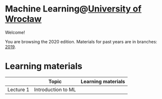 # Machine Learning@[University of Wrocław](uwr.edu.pl)

Welcome!

You are browsing the 2020 edition. Materials for past years are in branches: [2019](https://github.com/janchorowski/ml_uwr/tree/fall2019).

# Learning materials
|            | Topic                                     | Learning materials                                                                                                                                                           |
|------------|-------------------------------------------|------------------------------------------------------------------------------------------------------------------------------------------------------------------------------|
| Lecture 1  | Introduction to ML                        |                                                                                                                              |
